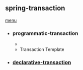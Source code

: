 ## spring-transaction
[menu](https://github.com/grouault/spring-tutorial/blob/master/spring-data-access/transaction/readme.md)

* ### programmatic-transaction

    *
    * Transaction Template
    
* ### [declarative-transaction](https://github.com/grouault/spring-tutorial/blob/master/spring-data-access/transaction/notes/spring-transaction-declarative.md)



